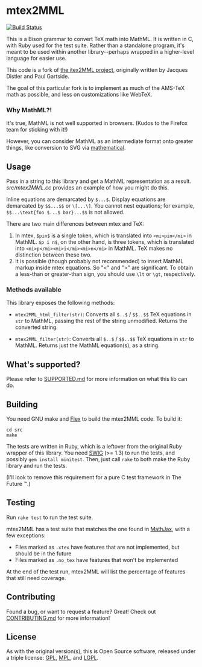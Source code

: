 # mtex2MML

[![Build Status](https://travis-ci.org/gjtorikian/mtex2MML.svg?branch=master)](https://travis-ci.org/gjtorikian/mtex2MML)

This is a Bison grammar to convert TeX math into MathML. It is written in C, with Ruby used for the test suite. Rather than a standalone program, it's meant to be used within another library--perhaps wrapped in a higher-level language for easier use.

This code is a fork of [the itex2MML project](https://golem.ph.utexas.edu/~distler/blog/itex2MML.html), originally written by Jacques Distler and Paul Gartside.

The goal of this particular fork is to implement as much of the AMS-TeX math as possible, and less on customizations like WebTeX.

### Why MathML?!

It's true, MathML is not well supported in browsers. (Kudos to the Firefox team for sticking with it!)

However, you can consider MathML as an intermediate format onto greater things, like conversion to SVG via [mathematical](https://github.com/gjtorikian/mathematical).

## Usage

Pass in a string to this library and get a MathML representation as a result. *src/mtex2MML.cc* provides an example of how you might do this.

Inline equations are demarcated by `$...$`. Display equations are demarcated by `$$...$$` or `\[...\]`. You cannot nest equations; for example, `$$...\text{foo $...$ bar}...$$` is not allowed.

There are two main differences between mtex and TeX:

1.  In mtex, `$pin$` is a single token, which is translated into `<mi>pin</mi>` in MathML. `$p i n$`, on the other hand, is three tokens, which is translated into `<mi>p</mi><mi>i</mi><mi>n</mi>` in MathML. TeX makes no distinction between these two.
2.  It is possible (though probably not recommended) to insert MathML markup inside mtex equations. So "\<" and "\>" are significant. To obtain a less-than or greater-than sign, you should use `\lt` or `\gt`, respectively.

### Methods available

This library exposes the following methods:

* `mtex2MML_html_filter(str)`: Converts all `$..$` / `$$..$$` TeX equations in `str` to MathML, passing the rest of the string unmodified. Returns the converted string.

* `mtex2MML_filter(str)`: Converts all `$..$` / `$$..$$` TeX equations in `str` to MathML. Returns just the MathML equation(s), as a string.

## What's supported?

Please refer to [SUPPORTED.md](SUPPORTED.md) for more information on what this lib can do.

## Building

You need GNU make and [Flex](http://flex.sourceforge.net/) to build the mtex2MML code. To build it:

```
cd src
make
```

The tests are written in Ruby, which is a leftover from the original Ruby wrapper of this library. You need [SWIG](http://www.swig.org/) (>= 1.3) to run the tests, and possibly `gem install minitest`. Then, just call `rake` to both make the Ruby library and run the tests.

(I'll look to remove this requirement for a pure C test framework in The Future :tm:.)

## Testing

Run `rake test` to run the test suite.

mtex2MML has a test suite that matches the one found in [MathJax](https://github.com/mathjax/MathJax-test), with a few exceptions:

* Files marked as `.xtex` have features that are not implemented, but should be in the future
* Files marked as `.no_tex` have features that won't be implemented

At the end of the test run, mtex2MML will list the percentage of features that still need coverage.

## Contributing

Found a bug, or want to request a feature? Great! Check out [CONTRIBUTING.md](CONTRIBUTING.md) for more information!

## License

As with the original version(s), this is Open Source software, released under a triple license: [GPL](http://choosealicense.com/licenses/gpl-2.0/), [MPL](http://choosealicense.com/licenses/mpl-2.0/), and [LGPL](http://choosealicense.com/licenses/lgpl-2.1/).
